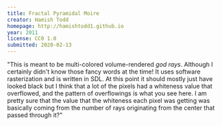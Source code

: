 ```yaml
---
title: Fractal Pyramidal Moire
creator: Hamish Todd
homepage: http://hamishtodd1.github.io
year: 2011
license: CC0 1.0
submitted: 2020-02-13
---
```


"This is meant to be multi-colored volume-rendered *god rays*. Although I certainly didn't know those fancy words at the time! It uses software rasterization and is written in SDL. At this point it should mostly just have looked black but I think that a lot of the pixels had a whiteness value that overflowed, and the pattern of overflowings is what you see here. I am pretty sure that the value that the whiteness each pixel was getting was basically coming from the number of rays originating from the center that passed through it?"
